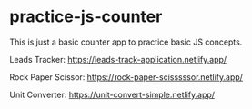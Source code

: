 # practice-js-counter

This is just a basic counter app to practice basic JS concepts.

Leads Tracker: https://leads-track-application.netlify.app/

Rock Paper Scissor: https://rock-paper-scisssssor.netlify.app/

Unit Converter: https://unit-convert-simple.netlify.app/
